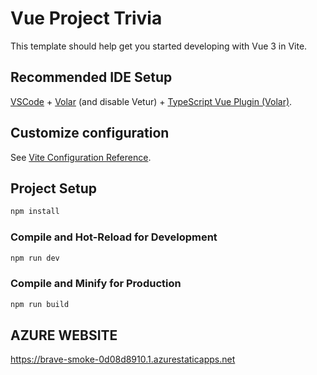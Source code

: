 # Vue Project Trivia



This template should help get you started developing with Vue 3 in Vite.



## Recommended IDE Setup



[VSCode](https://code.visualstudio.com/) + [Volar](https://marketplace.visualstudio.com/items?itemName=Vue.volar) (and disable Vetur) + [TypeScript Vue Plugin (Volar)](https://marketplace.visualstudio.com/items?itemName=Vue.vscode-typescript-vue-plugin).



## Customize configuration



See [Vite Configuration Reference](https://vitejs.dev/config/).



## Project Setup



```sh
npm install
```


### Compile and Hot-Reload for Development



```sh
npm run dev
```



### Compile and Minify for Production



```sh
npm run build
```


## AZURE WEBSITE
https://brave-smoke-0d08d8910.1.azurestaticapps.net
